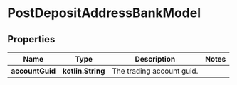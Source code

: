 
# PostDepositAddressBankModel

## Properties
Name | Type | Description | Notes
------------ | ------------- | ------------- | -------------
**accountGuid** | **kotlin.String** | The trading account guid. | 



